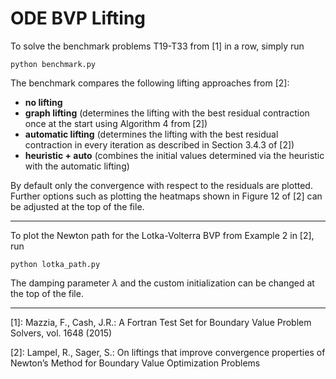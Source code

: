 # ODE BVP Lifting


To solve the benchmark problems T19-T33 from [1] in a row, simply run 
```
python benchmark.py
```
The benchmark compares the following lifting approaches from [2]:
- <b>no lifting</b>
- <b>graph lifting</b> (determines the lifting with the best residual contraction once at the start using Algorithm 4 from [2])
- <b>automatic lifting</b> (determines the lifting with the best residual contraction in every iteration as described in Section 3.4.3 of [2])
- <b>heuristic + auto</b> (combines the initial values determined via the heuristic with the automatic lifting)

By default only the convergence with respect to the residuals are plotted. Further options such as plotting the heatmaps shown in Figure 12 of [2] can be adjusted at the top of the file.

---

To plot the Newton path for the Lotka-Volterra BVP from Example 2 in [2], run
```
python lotka_path.py
```
The damping parameter $\lambda$ and the custom initialization can be changed at the top of the file.

---

[1]: Mazzia, F., Cash, J.R.: A Fortran Test Set for Boundary Value Problem Solvers, vol. 1648 (2015)

[2]: Lampel, R., Sager, S.: On liftings that improve convergence properties of Newton’s Method for Boundary Value Optimization Problems